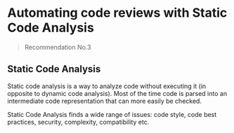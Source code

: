 # Automating code reviews with Static Code Analysis #

> Recommendation No.3

## Static Code Analysis ##

Static code analysis is a way to analyze code without executing it (in opposite to dynamic code analysis). Most of the time code is parsed into an intermediate code representation that can more easily be checked.

Static Code Analysis finds a wide range of issues: code style, code best practices, security, complexity, compatibility etc.